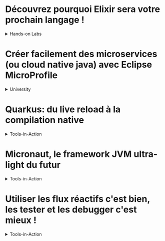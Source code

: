 # Découvrez pourquoi Elixir sera votre prochain langage !
<details>
    <summary>Hands-on Labs</summary>
    <p>
    Dans cette <a href="https://cfp.devoxx.fr/2019/talk/AHP-9443/Decouvrez_pourquoi_Elixir_sera_votre_prochain_langage!">session pratique</a>, nous avons découvert le langage de programmation fonctionnelle <i><a href="https://elixir-lang.org/">Elixir</a></i> et son potentiel prometteur due à la machine virtuelle <i>BEAM</i> et son environnement d'exécution distribué et parallélisé. Nous avons expérimenté avec la syntaxe de ce langage via sa console interactive <i>iex</i> et un example pratique d'application de Chat avec sa framework Web <i><a href="https://phoenixframework.org/">Phoenix</a></i>
    </p>
</details>

# Créer facilement des microservices (ou cloud native java) avec Eclipse MicroProfile
<details>
    <summary>University</summary>
    <p>
    Session de live coding où le projet <i><a href="https://microprofile.io/">Eclipse Microprofile</a></i> a était présenté comme alternative viable de Spring Boot. Les transparents sont accessibles sous ce <a href="https://speakerdeck.com/lbenoit/creer-facilement-des-microservices-ou-cloud-native-java-avec-eclipse-microprofile?slide=107">lien</a>. Eclipse Microprofile peut être vue comme un ensemble de spécification standard J2EE post J2EE 8 visant à standardiser la création d'application Java Microservice et Cloud Native. Cette spécification a était initiée en 2016 avec la version 1.0 et s'est limitée au départ au CDI 1.2, JAX-RS 2.0 et JSON-P 1.0 pour finir par englober une panoplie de spécifications dans sa version 2.2. Cette dernière finira par contenir les aspects authentification, traçabilité et fault tolerance. La présentation s'est terminée avec les perspectives futures qui consistent à ajouter les Stream réactifs et GraphQL voir être compatible avec Quarkus.
    Ce <a href="https://github.com/microprofile-extensions">lien</a> contient une liste exhaustive et à jour des extensions pour activer les différentes fonctionnalités du Microprofile.
    </p>
</details>

# Quarkus: du live reload à la compilation native
<details>
    <summary>Tools-in-Action</summary>
    <p>
    Après une brève présentation de <i><a href="https://quarkus.io/">Quarkus</a></i>, cette <a href="">session</a> a enchaîné sur une example pratique qui montre l'utilisation d'un fichier de configuration unifié et le gain en taille des livrables et en performance dans les temps de démarrage avec l'approche AoT (Ahead of Time) en coopération avec la <i><a href="https://www.graalvm.org/">GraalVM</a></i>.
    </p>
</details>

# Micronaut, le framework JVM ultra-light du futur
<details>
    <summary>Tools-in-Action</summary>
    <p>
    <i><a href="https://micronaut.io/">Micronaut</a></i> est une Framework très récente (apparue en Août 2018) basée sur la JVM. Micronaut se présente comme étant une synthèse des avantages des autres frameworks JVM (Spring, Grails et Spring Boot)
    <img src="./images/micronaut-advantages.png" alt="Micronaut Advantages">
    et d'autre part en évitant leur limitations côté conception.
    <img src="./images/micronaut-other-limitations.png" alt="Limitations that Micronaut tried to avoid">
    Micronaut se base sur la technique de la compilation anticipée AoT (Ahead of Time) et évite l'usage du mécanisme de la Reflection.
    <img src="./images/micronaut-how-it-works.png" alt="Micronaut: How does it work">
    La présentation a montré un <a href="https://github.com/orevial/twitter-demo-micronaut-kotlin">example</a> de chargement de flux Twitter en Kotlin.
    </p>
</details>

# Utiliser les flux réactifs c'est bien, les tester et les debugger c'est mieux !
<details>
    <summary>Tools-in-Action</summary>
    <p>
    Cette <a href="https://cfp.devoxx.fr/2019/talk/XAF-7489/Utiliser_les_flux_reactifs_c'est_bien,_les_tester_et_les_debugger_c'est_mieux_!">présentation</a> a pour but de montrer les difficultés qu'on rencontre lors du teste unitaire d'un code Reactif, en particulier avec les Frameworks <i><a href="https://github.com/ReactiveX/RxJava">RxJava</a></i> et <i><a href="https://projectreactor.io/">Reactor</a></i>. La difficulté vient du fait qu'un code adoptant le paradigme Reactif est multi-threaded donc non déterministe et souvent asynchrone. Pour le cas asynchrone, il faut utiliser des Scheduler pour simuler un délais afin d'intercepter la réponse différée. Il y'a aussi des cas où on doit faire attention au volume de la réponse ce qui demande l'utilisation de la technique du <i>Polling</i>. Les flux réactifs sont réputés avoir des stack trace cryptique et difficile à lire, mais Reactor possède l'avantage d'avoir des sorties plus lisibles. En conclusion, tester des flux réactifs est délicat et demande un effort à part.
    </p>
</details>
